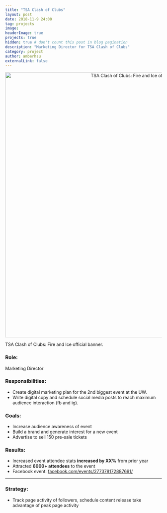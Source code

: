 ```yaml
---
title: "TSA Clash of Clubs"
layout: post
date: 2018-11-9 24:00
tag: projects
image:
headerImage: true
projects: true
hidden: true # don't count this post in blog pagination
description: "Marketing Director for TSA Clash of Clubs"
category: project
author: amberhsu
externalLink: false
---
```


<p align="center">
<img class="image" src="https://amberhsuu.github.io/assets/images/tsacoc.jpg" alt="TSA Clash of Clubs: Fire and Ice official banner." width="850"/>
<figcaption class="caption">TSA Clash of Clubs: Fire and Ice official banner.</figcaption>
</p>

### Role: 
Marketing Director

### Responsibilities:
- Create digital marketing plan for the 2nd biggest event at the UW.
- Write digital copy and schedule social media posts to reach maximum audience interaction (fb and ig).

### Goals:
- Increase audience awareness of event
- Build a brand and generate interest for a new event
- Advertise to sell 150 pre-sale tickets

### Results:
- Increased event attendee stats **increased by XX%** from prior year
- Attracted **6000+ attendees** to the event
- Facebook event: [facebook.com/events/277378172887691/](https://www.facebook.com/events/277378172887691/)

---

### Strategy:
- Track page activity of followers, schedule content release take advantage of peak page activity